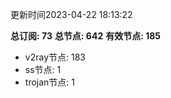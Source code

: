 更新时间2023-04-22 18:13:22

**总订阅: 73**
**总节点: 642**
**有效节点: 185**
- v2ray节点: 183
- ss节点: 1
- trojan节点: 1
